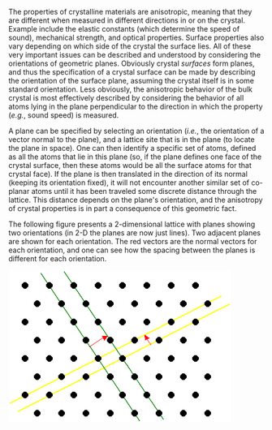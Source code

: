 

The properties of crystalline materials are anisotropic, meaning that they are different when measured in different directions in or on the crystal.  Example include the elastic constants (which determine the speed of sound), mechanical strength, and optical properties.  Surface properties also vary depending on which side of the crystal the surface lies.  All of these very important issues can be described and understood by considering the orientations of geometric planes.  Obviously crystal <i>surfaces</i> form planes, and thus the specification of a crystal surface can be made by describing the orientation of the surface plane, assuming the crystal itself is in some standard orientation. Less obviously, the anisotropic behavior of the bulk crystal is most effectively described by considering the behavior of all atoms lying in the plane perpendicular to the direction in which the property (*e.g.*, sound speed) is measured. &nbsp;

A plane can be specified by selecting an orientation (*i.e.*, the orientation of a vector normal to the plane), and a lattice site that is in the plane (to locate the plane in space). One can then identify a specific set of atoms, defined as all the atoms that lie in this plane (so, if the plane defines one face of the crystal surface, then these atoms would be all the surface atoms for that crystal face). If the plane is then translated in the direction of its normal (keeping its orientation fixed), it will not encounter another similar set of co-planar atoms until it has been traveled some discrete distance through the lattice. This distance depends on the plane's orientation, and the anisotropy of crystal properties is in part a consequence of this geometric fact.

The following figure presents a 2-dimensional lattice with planes showing two orientations (in 2-D the planes are now just lines). Two adjacent planes are shown for each orientation.  The red vectors are the normal vectors for each orientation, and one can see how the spacing between the planes is different for each orientation.

![](<./Planes illustration.gif>)